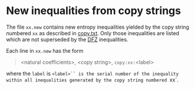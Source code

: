 New inequalities from copy strings
==================================

The file `xx.new` contains new entropy inequalities yielded by the copy string
numbered `xx` as described in [copy.txt](../copy.txt). Only those inequalities
are listed which are not superseded by the [DFZ](../../DFZ/orig.txt)
inequalities.

Each line in `xx.new` has the form

> &lt;natural coefficients&gt;, &lt;copy string&gt;, `copy:xx:`&lt;label&gt;

where the `label` is `<label>`` is the serial
number of the inequality within all inequalities generated by the copy
string numbered `xx`.

